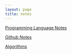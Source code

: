 ```yaml
---
layout: page
title: notes
---
```


[Programming Language Notes](josh-corneille.com/programming-notes)

[Github Notes](http://josh-corneille.com/github-notes/)

[Algorithms](josh-corneille.com/CSI-5007)